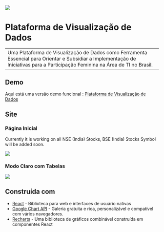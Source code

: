 # ![](https://github.com/mariadmn/mariadmn.github.io/blob/master/images/plataforma.png)
# Plataforma de Visualização de Dados
<table>
<tr>
<td>
  Uma Plataforma de Visualização de Dados como Ferramenta Essencial para Orientar e Subsidiar a Implementação de Iniciativas para a Participação Feminina na Área de TI no Brasil.
</td>
</tr>
</table>

## Demo
Aqui está uma versão demo funcional :  [Plataforma de Visualização de Dados](https://master--thriving-dodol-7435ba.netlify.app/)

## Site

### Página Inicial
Currently it is working on all NSE (India) Stocks, BSE (India) Stocks Symbol will be added soon.

![](https://github.com/mariadmn/mariadmn.github.io/blob/master/images/plataforma.png)

### Modo Claro com Tabelas
![](https://github.com/mariadmn/mariadmn.github.io/blob/master/images/plataforma-tabelas.png)



## Construída com

- [React](https://react.dev/) - Biblioteca para web e interfaces de usuário nativas
- [Google Chart API](https://developers.google.com/chart/interactive/docs/quick_start) - Galeria gratuita e rica, personalizável e compatível com vários navegadores.
- [Recharts]([http://getbootstrap.com/](https://recharts.org/en-US/api)) - Uma biblioteca de gráficos combinável construída em componentes React



